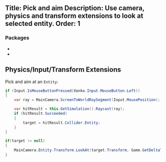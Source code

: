 Title: Pick and aim
Description: Use camera, physics and transform extensions to look at selected entity. 
Order: 1
---
### Packages
- <?# nuget "XenkoToolkit" /?>
- <?# nuget "XenkoToolkit.Physics" /?>

## Physics/Input/Transform Extensions
Pick and aim at an `Entity`:

```csharp
if (Input.IsMouseButtonPressed(Xenko.Input.MouseButton.Left))
{   
    var ray = MainCamera.ScreenToWorldRaySegment(Input.MousePosition);

    var hitResult = this.GetSimulation().Raycast(ray);
    if (hitResult.Succeeded)
    {
        target = hitResult.Collider.Entity;
    }
}

if(target != null)
{
    MainCamera.Entity.Transform.LookAt(target.Transform, Game.GetDeltaTime() * 3.0f);
}
```